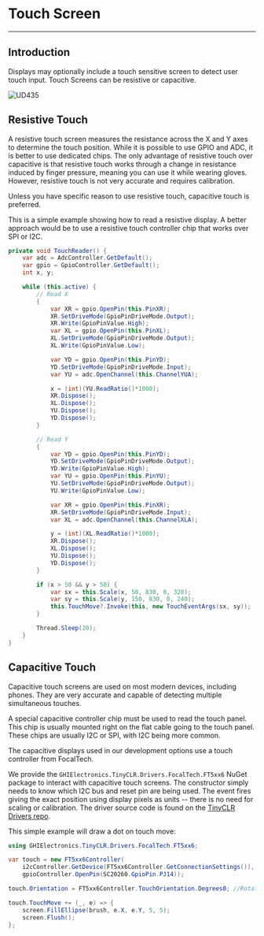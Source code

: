 # Touch Screen
---

## Introduction
Displays may optionally include a touch sensitive screen to detect user touch input. Touch Screens can be resistive or capacitive.

![UD435](../images/ucm-touch-display.jpg)

## Resistive Touch

A resistive touch screen measures the resistance across the X and Y axes to determine the touch position. While it is possible to use GPIO and ADC, it is better to use dedicated chips. The only advantage of resistive touch over capacitive is that resistive touch works through a change in resistance induced by finger pressure, meaning you can use it while wearing gloves. However, resistive touch is not very accurate and requires calibration.

Unless you have specific reason to use resistive touch, capacitive touch is preferred.

This is a simple example showing how to read a resistive display. A better approach would be to use a resistive touch controller chip that works over SPI or I2C.

```cs
private void TouchReader() {
    var adc = AdcController.GetDefault();
    var gpio = GpioController.GetDefault();
    int x, y;

    while (this.active) {
        // Read X
        {
            var XR = gpio.OpenPin(this.PinXR);
            XR.SetDriveMode(GpioPinDriveMode.Output);
            XR.Write(GpioPinValue.High);
            var XL = gpio.OpenPin(this.PinXL);
            XL.SetDriveMode(GpioPinDriveMode.Output);
            XL.Write(GpioPinValue.Low);

            var YD = gpio.OpenPin(this.PinYD);
            YD.SetDriveMode(GpioPinDriveMode.Input);
            var YU = adc.OpenChannel(this.ChannelYUA);

            x = (int)(YU.ReadRatio()*1000);
            XR.Dispose();
            XL.Dispose();
            YU.Dispose();
            YD.Dispose();
        }

        // Read Y
        {
            var YD = gpio.OpenPin(this.PinYD);
            YD.SetDriveMode(GpioPinDriveMode.Output);
            YD.Write(GpioPinValue.High);
            var YU = gpio.OpenPin(this.PinYU);
            YU.SetDriveMode(GpioPinDriveMode.Output);
            YU.Write(GpioPinValue.Low);

            var XR = gpio.OpenPin(this.PinXR);
            XR.SetDriveMode(GpioPinDriveMode.Input);
            var XL = adc.OpenChannel(this.ChannelXLA);

            y = (int)(XL.ReadRatio()*1000);
            XR.Dispose();
            XL.Dispose();
            YU.Dispose();
            YD.Dispose();
        }

        if (x > 50 && y > 50) {
            var sx = this.Scale(x, 50, 830, 0, 320);
            var sy = this.Scale(y, 150, 830, 0, 240);
            this.TouchMove?.Invoke(this, new TouchEventArgs(sx, sy));
        }

        Thread.Sleep(20);
    }
}
```

## Capacitive Touch

Capacitive touch screens are used on most modern devices, including phones. They are very accurate and capable of detecting multiple simultaneous touches.

A special capacitive controller chip must be used to read the touch panel. This chip is usually mounted right on the flat cable going to the touch panel. These chips are usually I2C or SPI, with I2C being more common.

The capacitive displays used in our development options use a touch controller from FocalTech.

We provide the `GHIElectronics.TinyCLR.Drivers.FocalTech.FT5xx6` NuGet package to interact with capacitive touch screens. The constructor simply needs to know which I2C bus and reset pin are being used. The event fires giving the exact position using display pixels as units -- there is no need for scaling or calibration. The driver source code is found on the [TinyCLR Drivers repo](https://github.com/ghi-electronics/TinyCLR-Drivers).

This simple example will draw a dot on touch move:

```cs
using GHIElectronics.TinyCLR.Drivers.FocalTech.FT5xx6;

var touch = new FT5xx6Controller(
    i2cController.GetDevice(FT5xx6Controller.GetConnectionSettings()),
    gpioController.OpenPin(SC20260.GpioPin.PJ14));

touch.Orientation = FT5xx6Controller.TouchOrientation.Degrees0; //Rotate touch coordinates.

touch.TouchMove += (_, e) => {
    screen.FillEllipse(brush, e.X, e.Y, 5, 5);
    screen.Flush();
};
```
